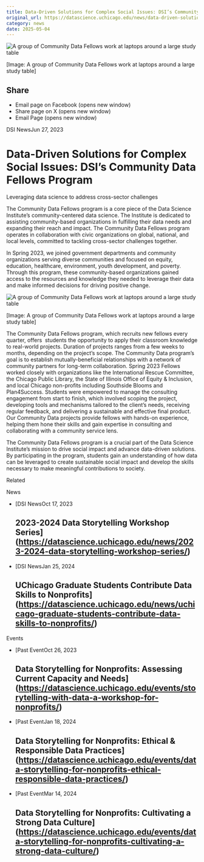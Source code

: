 ```yaml
---
title: Data-Driven Solutions for Complex Social Issues: DSI’s Community Data Fellows Program – DSI
original_url: https://datascience.uchicago.edu/news/data-driven-solutions-for-complex-social-issues-community-data-fellows-program
category: news
date: 2025-05-04
---
```


![A group of Community Data Fellows work at laptops around a large study table](https://datascience.uchicago.edu/wp-content/uploads/2023/06/IMG_2365-1380x280.jpg)

[Image: A group of Community Data Fellows work at laptops around a large study table]

## Share

* Email page on Facebook (opens new window)
* Share page on X (opens new window)
* Email Page (opens new window)

<!-- Table-like structure detected -->

DSI NewsJun 27, 2023

# Data-Driven Solutions for Complex Social Issues: DSI’s Community Data Fellows Program

Leveraging data science to address cross-sector challenges

The Community Data Fellows program is a core piece of the Data Science Institute’s community-centered data science. The Institute is dedicated to assisting community-based organizations in fulfilling their data needs and expanding their reach and impact. The Community Data Fellows program operates in collaboration with civic organizations on global, national, and local levels, committed to tackling cross-sector challenges together.

In Spring 2023, we joined government departments and community organizations serving diverse communities and focused on equity, education, healthcare, environment, youth development, and poverty. Through this program, these community-based organizations gained access to the resources and knowledge they needed to leverage their data and make informed decisions for driving positive change.

![A group of Community Data Fellows work at laptops around a large study table](http://datascience.uchicago.edu/wp-content/uploads/2023/06/IMG_2365-600x450.jpg)

[Image: A group of Community Data Fellows work at laptops around a large study table]

The Community Data Fellows program, which recruits new fellows every quarter, offers  students the opportunity to apply their classroom knowledge to real-world projects. Duration of projects ranges from a few weeks to months, depending on the project’s scope. The Community Data program’s goal is to establish mutually-beneficial relationships with a network of community partners for long-term collaboration. Spring 2023 Fellows worked closely with organizations like the International Rescue Committee, the Chicago Public Library, the State of Illinois Office of Equity & Inclusion, and local Chicago non-profits including Southside Blooms and Plan4Success. Students were empowered to manage the consulting engagement from start to finish, which involved scoping the project, developing tools and mechanisms tailored to the client’s needs, receiving regular feedback, and delivering a sustainable and effective final product. Our Community Data projects provide fellows with hands-on experience, helping them hone their skills and gain expertise in consulting and collaborating with a community service lens.

The Community Data Fellows program is a crucial part of the Data Science Institute’s mission to drive social impact and advance data-driven solutions. By participating in the program, students gain an understanding of how data can be leveraged to create sustainable social impact and develop the skills necessary to make meaningful contributions to society.

Related

News

* [DSI NewsOct 17, 2023

  ## 2023-2024 Data Storytelling Workshop Series](https://datascience.uchicago.edu/news/2023-2024-data-storytelling-workshop-series/)
* [DSI NewsJan 25, 2024

  ## UChicago Graduate Students Contribute Data Skills to Nonprofits](https://datascience.uchicago.edu/news/uchicago-graduate-students-contribute-data-skills-to-nonprofits/)

Events

* [Past EventOct 26, 2023

  ## Data Storytelling for Nonprofits: Assessing Current Capacity and Needs](https://datascience.uchicago.edu/events/storytelling-with-data-a-workshop-for-nonprofits/)
* [Past EventJan 18, 2024

  ## Data Storytelling for Nonprofits: Ethical & Responsible Data Practices](https://datascience.uchicago.edu/events/data-storytelling-for-nonprofits-ethical-responsible-data-practices/)
* [Past EventMar 14, 2024

  ## Data Storytelling for Nonprofits: Cultivating a Strong Data Culture](https://datascience.uchicago.edu/events/data-storytelling-for-nonprofits-cultivating-a-strong-data-culture/)